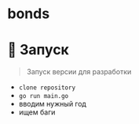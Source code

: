 # bonds

# :rocket: Запуск
> Запуск версии для разработки  
- `clone repository`
- `go run main.go`
- вводим нужный год
- ищем баги
